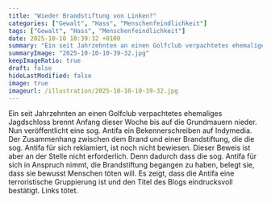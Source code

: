```yaml
---
title: "Wieder Brandstiftung von Linken?"
categories: ["Gewalt", "Hass", "Menschenfeindlichkeit"]
tags: ["Gewalt", "Hass", "Menschenfeindlichkeit"]
date: 2025-10-10 10:39:32 +0100
summary: "Ein seit Jahrzehnten an einen Golfclub verpachtetes ehemaliges Jagdschloss brennt Anfang dieser Woche bis auf die Grundmauern nieder. Nun veröffentlicht eine sog. Antifa ein Bekennerschreiben auf Indymedia. Der Zusammenhang zwischen dem Brand und einer Brandstiftung, die die sog. Antifa für sich reklamiert, ist noch nicht bewiesen. Dieser Beweis ist aber an der Stelle nicht erforderlich. Denn dadurch dass die sog. Antifa für sich in Anspruch nimmt, die Brandstiftung begangen zu haben, belegt sie, dass sie bewusst Menschen töten will. Es zeigt, dass die Antifa eine terroristische Gruppierung ist und den Titel des Blogs eindrucksvoll bestätigt. Links tötet. "
summaryImage: "2025-10-10-10-39-32.jpg"
keepImageRatio: true
draft: false
hideLastModified: false
image: true
imageurl: /illustration/2025-10-10-10-39-32.jpg
---
```


Ein seit Jahrzehnten an einen Golfclub verpachtetes ehemaliges Jagdschloss brennt Anfang dieser Woche bis auf die Grundmauern nieder.
Nun veröffentlicht eine sog. Antifa ein Bekennerschreiben auf Indymedia.
Der Zusammenhang zwischen dem Brand und einer Brandstiftung, die die sog. Antifa für sich reklamiert, ist noch nicht bewiesen. Dieser Beweis ist aber an der Stelle nicht erforderlich. Denn dadurch dass die sog. Antifa für sich in Anspruch nimmt, die Brandstiftung begangen zu haben, belegt sie, dass sie bewusst Menschen töten will. Es zeigt, dass die Antifa eine terroristische Gruppierung ist und den Titel des Blogs eindrucksvoll bestätigt. Links tötet.


